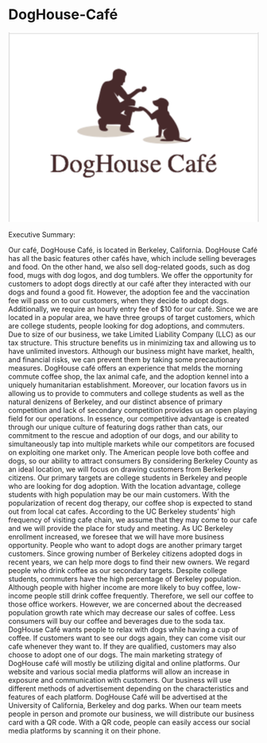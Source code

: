 # DogHouse-Café
![alt text](https://github.com/OliverXiaoxiong/DogHouse-Caf-/blob/master/Logo.png "Logo Title Text 1")

Executive Summary:

Our café, DogHouse Café, is located in Berkeley, California. DogHouse Café has all the basic features other cafés have, which include selling beverages and food. On the other hand, we also sell dog-related goods, such as dog food, mugs with dog logos, and dog tumblers. We offer the opportunity for customers to adopt dogs directly at our café after they interacted with our dogs and found a good fit. However, the adoption fee and the vaccination fee will pass on to our customers, when they decide to adopt dogs. Additionally, we require an hourly entry fee of $10 for our café. Since we are located in a popular area, we have three groups of target customers, which are college students, people looking for dog adoptions, and commuters. Due to size of our business, we take Limited Liability Company (LLC) as our tax structure. This structure benefits us in minimizing tax and allowing us to have unlimited investors. Although our business might have market, health, and financial risks, we can prevent them by taking some precautionary measures.
DogHouse café offers an experience that melds the morning commute coffee shop, the lax animal cafe, and the adoption kennel into a uniquely humanitarian establishment. Moreover, our location favors us in allowing us to provide to commuters and college students as well as the natural denizens of Berkeley, and our distinct absence of primary competition and lack of secondary competition provides us an open playing field for our operations. In essence, our competitive advantage is created through our unique culture of featuring dogs rather than cats, our commitment to the rescue and adoption of our dogs, and our ability to simultaneously tap into multiple markets while our competitors are focused on exploiting one market only.
The American people love both coffee and dogs, so our ability to attract consumers By considering Berkeley County as an ideal location, we will focus on drawing customers from Berkeley citizens.
Our primary targets are college students in Berkeley and people who are looking for dog adoption. With the location advantage, college students with high population may be our main customers. With the popularization of recent dog therapy, our coffee shop is expected to stand out from local cat cafes. According to the UC Berkeley students’ high frequency of visiting cafe chain, we assume that they may come to our cafe and we will provide the place for study and meeting. As UC Berkeley enrollment increased, we foresee that we will have more business opportunity. People who want to adopt dogs are another primary target customers. Since growing number of Berkeley citizens adopted dogs in recent years, we can help more dogs to find their new owners.
We regard people who drink coffee as our secondary targets. Despite college students, commuters have the high percentage of Berkeley population. Although people with higher income are more likely to buy coffee, low-income people still drink coffee frequently. Therefore, we sell our coffee to those office workers. However, we are concerned about the decreased
population growth rate which may decrease our sales of coffee. Less consumers will buy our coffee and beverages due to the soda tax.
DogHouse Café wants people to relax with dogs while having a cup of coffee. If customers want to see our dogs again, they can come visit our cafe whenever they want to. If they are qualified, customers may also choose to adopt one of our dogs.
The main marketing strategy of DogHouse café will mostly be utilizing digital and online platforms. Our website and various social media platforms will allow an increase in exposure and communication with customers. Our business will use different methods of advertisement depending on the characteristics and features of each platform.
DogHouse Café will be advertised at the University of California, Berkeley and dog parks. When our team meets people in person and promote our business, we will distribute our business card with a QR code. With a QR code, people can easily access our social media platforms by scanning it on their phone.
